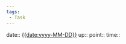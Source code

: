 ```yaml
---
tags:
 - Task
---
```


date:: [{{date:yyyy-MM-DD}}](/Daily_Note/{{date:yyyy-MM-DD}}.md)
up::
point::
time::

